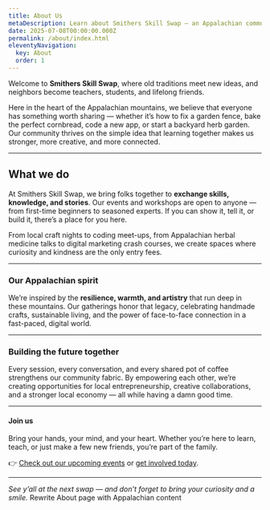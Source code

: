 ```yaml
---
title: About Us
metaDescription: Learn about Smithers Skill Swap — an Appalachian community of neighbors sharing knowledge, creativity, and support for a brighter future.
date: 2025-07-08T00:00:00.000Z
permalink: /about/index.html
eleventyNavigation:
  key: About
  order: 1
---
```


Welcome to **Smithers Skill Swap**, where old traditions meet new ideas, and neighbors become teachers, students, and lifelong friends.

Here in the heart of the Appalachian mountains, we believe that everyone has something worth sharing — whether it’s how to fix a garden fence, bake the perfect cornbread, code a new app, or start a backyard herb garden. Our community thrives on the simple idea that learning together makes us stronger, more creative, and more connected.

---

## What we do

At Smithers Skill Swap, we bring folks together to **exchange skills, knowledge, and stories**. Our events and workshops are open to anyone — from first-time beginners to seasoned experts. If you can show it, tell it, or build it, there’s a place for you here.

From local craft nights to coding meet-ups, from Appalachian herbal medicine talks to digital marketing crash courses, we create spaces where curiosity and kindness are the only entry fees.

---

### Our Appalachian spirit

We’re inspired by the **resilience, warmth, and artistry** that run deep in these mountains. Our gatherings honor that legacy, celebrating handmade crafts, sustainable living, and the power of face-to-face connection in a fast-paced, digital world.

---

### Building the future together

Every session, every conversation, and every shared pot of coffee strengthens our community fabric. By empowering each other, we’re creating opportunities for local entrepreneurship, creative collaborations, and a stronger local economy — all while having a damn good time.

---

#### Join us

Bring your hands, your mind, and your heart. Whether you’re here to learn, teach, or just make a few new friends, you’re part of the family.

👉 [Check out our upcoming events](/events/) or [get involved today](/contact/).

---

*See y’all at the next swap — and don’t forget to bring your curiosity and a smile.*
Rewrite About page with Appalachian content
